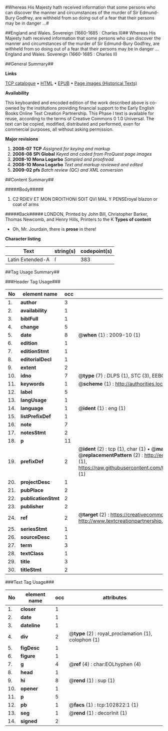 #Whereas His Majesty hath received information that some persons who can discover the manner and circumstances of the murder of Sir Edmund-Bury Godfrey, are withheld from so doing out of a fear that their persons may be in danger ...#

##England and Wales. Sovereign (1660-1685 : Charles II)##
Whereas His Majesty hath received information that some persons who can discover the manner and circumstances of the murder of Sir Edmund-Bury Godfrey, are withheld from so doing out of a fear that their persons may be in danger ...
England and Wales. Sovereign (1660-1685 : Charles II)

##General Summary##

**Links**

[TCP catalogue](http://www.ota.ox.ac.uk/tcp/)  • 
[HTML](http://tei.it.ox.ac.uk/tcp/Texts-HTML/free/A32/A32679.html)  • 
[EPUB](http://tei.it.ox.ac.uk/tcp/Texts-EPUB/free/A32/A32679.epub) • 
[Page images (Historical Texts)](https://data.historicaltexts.jisc.ac.uk/view?pubId=eebo-14878364e&pageId=eebo-14878364e-102822-1)

**Availability**

This keyboarded and encoded edition of the
	       work described above is co-owned by the institutions
	       providing financial support to the Early English Books
	       Online Text Creation Partnership. This Phase I text is
	       available for reuse, according to the terms of Creative
	       Commons 0 1.0 Universal. The text can be copied,
	       modified, distributed and performed, even for
	       commercial purposes, all without asking permission.

**Major revisions**

1. __2008-07__ __TCP__ *Assigned for keying and markup*
1. __2008-08__ __SPi Global__ *Keyed and coded from ProQuest page images*
1. __2008-10__ __Mona Logarbo__ *Sampled and proofread*
1. __2008-10__ __Mona Logarbo__ *Text and markup reviewed and edited*
1. __2009-02__ __pfs__ *Batch review (QC) and XML conversion*

##Content Summary##

#####Body#####

1. C2 RDIEV ET MON DROITHONI SOIT QVI MAL Y PENSEroyal blazon or coat of arms

#####Back#####
LONDON, Printed by John Bill, Christopher Barker, Thomas Newcomb, and Henry Hills, Printers to the K
**Types of content**

  * Oh, Mr. Jourdain, there is **prose** in there!

**Character listing**


|Text|string(s)|codepoint(s)|
|---|---|---|
|Latin Extended-A|ſ|383|

##Tag Usage Summary##

###Header Tag Usage###

|No|element name|occ|attributes|
|---|---|---|---|
|1.|__author__|3||
|2.|__availability__|1||
|3.|__biblFull__|1||
|4.|__change__|5||
|5.|__date__|8| @__when__ (1) : 2009-10 (1)|
|6.|__edition__|1||
|7.|__editionStmt__|1||
|8.|__editorialDecl__|1||
|9.|__extent__|2||
|10.|__idno__|7| @__type__ (7) : DLPS (1), STC (3), EEBO-CITATION (1), OCLC (1), VID (1)|
|11.|__keywords__|1| @__scheme__ (1) : http://authorities.loc.gov/ (1)|
|12.|__label__|5||
|13.|__langUsage__|1||
|14.|__language__|1| @__ident__ (1) : eng (1)|
|15.|__listPrefixDef__|1||
|16.|__note__|7||
|17.|__notesStmt__|2||
|18.|__p__|11||
|19.|__prefixDef__|2| @__ident__ (2) : tcp (1), char (1)  •  @__matchPattern__ (2) : ([0-9\-]+):([0-9IVX]+) (1), (.+) (1)  •  @__replacementPattern__ (2) : http://eebo.chadwyck.com/downloadtiff?vid=$1&page=$2 (1), https://raw.githubusercontent.com/textcreationpartnership/Texts/master/tcpchars.xml#$1 (1)|
|20.|__projectDesc__|1||
|21.|__pubPlace__|2||
|22.|__publicationStmt__|2||
|23.|__publisher__|2||
|24.|__ref__|2| @__target__ (2) : https://creativecommons.org/publicdomain/zero/1.0/ (1), http://www.textcreationpartnership.org/docs/. (1)|
|25.|__seriesStmt__|1||
|26.|__sourceDesc__|1||
|27.|__term__|3||
|28.|__textClass__|1||
|29.|__title__|3||
|30.|__titleStmt__|2||


###Text Tag Usage###

|No|element name|occ|attributes|
|---|---|---|---|
|1.|__closer__|1||
|2.|__date__|1||
|3.|__dateline__|1||
|4.|__div__|2| @__type__ (2) : royal_proclamation (1), colophon (1)|
|5.|__figDesc__|1||
|6.|__figure__|1||
|7.|__g__|4| @__ref__ (4) : char:EOLhyphen (4)|
|8.|__head__|1||
|9.|__hi__|8| @__rend__ (1) : sup (1)|
|10.|__opener__|1||
|11.|__p__|5||
|12.|__pb__|1| @__facs__ (1) : tcp:102822:1 (1)|
|13.|__seg__|1| @__rend__ (1) : decorInit (1)|
|14.|__signed__|2||
